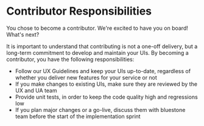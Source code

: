 # Contributor Responsibilities

You chose to become a contributor. We're excited to have you on board! What's next?

It is important to understand that contributing is not a one-off delivery, but a long-term commitment to develop and maintain your UIs. By becoming a contributor, you have the following responsibilities:

- Follow our UX Guidelines and keep your UIs up-to-date, regardless of whether you deliver new features for your service or not
- If you make changes to existing UIs, make sure they are reviewed by the UX and UA team
- Provide unit tests, in order to keep the code quality high and regressions low
- If you plan major changes or a go-live, discuss them with bluestone team before the start of the implementation sprint